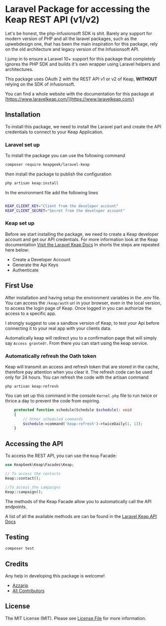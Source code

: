 # Laravel Package for accessing the Keap REST API (v1/v2)

Let's be honest, the php-infusionsoft SDK is shit.
Barely any support for modern version of PHP and all the laravel packages, such as the upwebdesign one, that has been the main inspiration for this package, rely on the old architecture and legacy version of the Infusionsoft API.

I jump in to ensure a Laravel 10+ support for this package that completely ignores the PHP SDK and builds it's own wrapper using Laravel helpers and architectures.

This package uses OAuth 2 with the REST API v1 or v2 of Keap, **WITHOUT** relying on the SDK of infusionsoft.

You can find a whole website with the documentation for this package at [https://www.laravelkeap.com/](https://www.laravelkeap.com/)

## Installation

To install this package, we need to install the Laravel part and create the API credentials to connect to your Keap Application.

### Laravel set up

To install the package you can use the following command

```bash
composer require keapgeek/laravel-keap
```

then install the package to publish the configuration

```bash
php artisan keap:install
```

In the environment file add the following lines

```bash

KEAP_CLIENT_KEY="Client from the developer account"
KEAP_CLIENT_SECRET="Secret from the developer account"
```

### Keap set up

Before we start installing the package, we need to create a Keap developer account and get our API credentials.
For more information look at the Keap documentation [Visit the Laravel Keap Docs](https://www.laravelkeap.com/get-started?utm_source=github&utm_medium=repository&utm_campaign=readme)
In shorts the steps are repeated here below:

-   Create a Developer Account
-   Generate the Api Keys
-   Authenticate

## First Use

After installation and having setup the environment variables in the .env file. You can access the `/keap/auth` uri in your browser, even in the local version, to access the
login page of Keap. Once logged in you can authorize the access to a specific app.

I strongly suggest to use a sandbox version of Keap, to test your Api before connecting it to your real app with your clients data.

Automatically keap will redirect you to a confirmation page that will simply say `Access granted!`. From there you can start using the keap service.

### Automatically refresh the Oath token

Keap will transmit an access and refresh token that are stored in the cache, therefore pay attention when you clear it.
The refresh code can be used only for 24 hours. You can refresh the code with the artisan command

```
php artisan keap:refresh
```

You can set up this command in the console `Kernel.php` file to run twice or thrice a day to prevent the code from expiring.

```php
    protected function schedule(Schedule $schedule): void
    {
        // Other scheduled commands
        $schedule->command('keap:refresh')->twiceDaily(1, 13);
    }
```

## Accessing the API

To access the REST API, you can use the `Keap` Facade:

```php
use KeapGeek\Keap\Facades\Keap;

// To access the contacts
Keap::contact();

//To access the campaigns
Keap::campaign();

```

The methods of the Keap Facade allow you to automatically call the API endpoints.

A list of all the available methods are can be found in the [Laravel Keap API Docs](https://www.laravelkeap.com/docs?utm_source=github&utm_medium=repository&utm_campaign=readme)

## Testing

```bash
composer test
```

## Credits

Any help in developing this package is welcome!

-   [Azzarip](https://github.com/Azzarip)
-   [All Contributors](../../contributors)

## License

The MIT License (MIT). Please see [License File](LICENSE.md) for more information.
